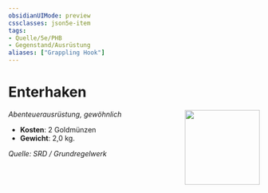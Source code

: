 ```yaml
---
obsidianUIMode: preview
cssclasses: json5e-item
tags:
- Quelle/5e/PHB
- Gegenstand/Ausrüstung
aliases: ["Grappling Hook"]
---
```

# Enterhaken
*Abenteuerausrüstung, gewöhnlich*
<img src="Symbolik/Gegenstände.webp" align="right" width="150">

- **Kosten**: 2 Goldmünzen
- **Gewicht**: 2,0 kg.

*Quelle: SRD / Grundregelwerk*